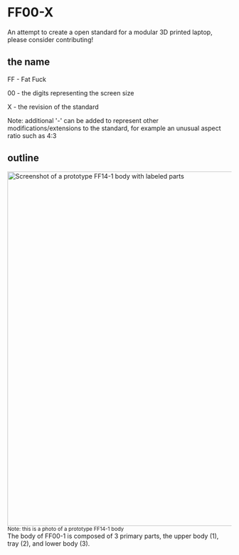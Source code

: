 # FF00-X

An attempt to create a open standard for a modular 3D printed laptop, please consider contributing!


## the name

FF - Fat Fuck

00 - the digits representing the screen size

X - the revision of the standard


Note: additional '-' can be added to represent other modifications/extensions to the standard, for example an unusual aspect ratio such as 4:3


## outline

<img width="1313" height="797" alt="Screenshot of a prototype FF14-1 body with labeled parts" src="https://github.com/user-attachments/assets/3eec45d3-5c92-448e-9b11-092a50828a6e" />
<sub>Note: this is a photo of a prototype FF14-1 body</sub>
<br>
The body of FF00-1 is composed of 3 primary parts, the upper body (1), tray (2), and lower body (3).


